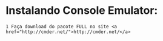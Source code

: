 # Instalando Console Emulator:
    1 Faça download do pacote FULL no site <a href="http://cmder.net/">http://cmder.net/</a>